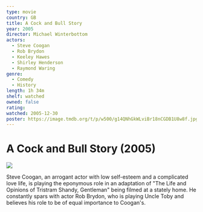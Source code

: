 ```yaml
---
type: movie
country: GB
title: A Cock and Bull Story
year: 2005
director: Michael Winterbottom
actors:
  - Steve Coogan
  - Rob Brydon
  - Keeley Hawes
  - Shirley Henderson
  - Raymond Waring
genre:
  - Comedy
  - History
length: 1h 34m
shelf: watched
owned: false
rating:
watched: 2005-12-30
poster: https://image.tmdb.org/t/p/w500/g14QNhGkWLviBr18nCGDB1U8w8f.jpg
---
```


# A Cock and Bull Story (2005)

![](https://image.tmdb.org/t/p/w500/g14QNhGkWLviBr18nCGDB1U8w8f.jpg)

Steve Coogan, an arrogant actor with low self-esteem and a complicated love life, is playing the eponymous role in an adaptation of "The Life and Opinions of Tristram Shandy, Gentleman" being filmed at a stately home. He constantly spars with actor Rob Brydon, who is playing Uncle Toby and believes his role to be of equal importance to Coogan's.